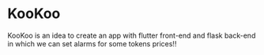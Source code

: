 # KooKoo
KooKoo is an idea to create an app with flutter front-end and flask back-end in which we can set alarms for some tokens prices!!
